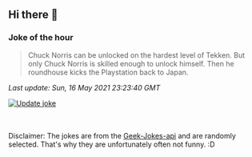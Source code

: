 ## Hi there 👋

### Joke of the hour
<!-- joke -->
>Chuck Norris can be unlocked on the hardest level of Tekken. But only Chuck Norris is skilled enough to unlock himself. Then he roundhouse kicks the Playstation back to Japan.
<!-- /joke -->

*Last update: Sun, 16 May 2021 23:23:40 GMT*

[![Update joke](https://github.com/nclskfm/nclskfm/actions/workflows/joke.yml/badge.svg)](https://github.com/nclskfm/nclskfm/actions/workflows/joke.yml)

<br><br>
Disclaimer: The jokes are from the [Geek-Jokes-api](https://github.com/sameerkumar18/geek-joke-api) and are randomly selected. That's why they are unfortunately often not funny. :D
